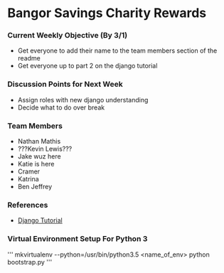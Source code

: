 # Bangor Savings Charity Rewards


### Current Weekly Objective (By 3/1)
- Get everyone to add their name to the team members section of the readme
- Get everyone up to part 2 on the django tutorial


### Discussion Points for Next Week
- Assign roles with new django understanding
- Decide what to do over break


### Team Members
- Nathan Mathis
- ???Kevin Lewis???
- Jake wuz here
- Katie is here
- Cramer
- Katrina
- Ben Jeffrey

### References
- [Django Tutorial](https://docs.djangoproject.com/en/1.10/intro/tutorial01/)


### Virtual Environment Setup For Python 3
'''
mkvirtualenv --python=/usr/bin/python3.5 <name_of_env>
python bootstrap.py
''' 